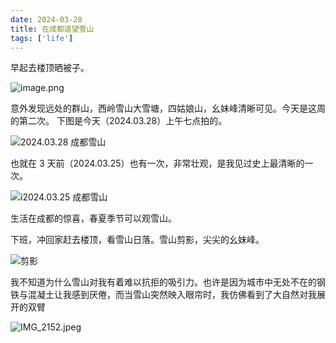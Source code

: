 ```yaml
---
date: 2024-03-28
title: 在成都遥望雪山
tags: ['life']
---
```

早起去楼顶晒被子。

![image.png](https://cdn.jsdelivr.net/gh/goby-ao/picgo@main/img/20240328170412.png)

意外发现远处的群山，西岭雪山大雪塘，四姑娘山，幺妹峰清晰可见。今天是这周的第二次。 下图是今天（2024.03.28）上午七点拍的。

![2024.03.28 成都雪山](https://cdn.jsdelivr.net/gh/goby-ao/picgo@main/img/0AF2C2F6-0351-48C1-9FA4-8A5F7DCB76AF_1_105_c.jpeg)

也就在 3 天前（2024.03.25）也有一次，非常壮观，是我见过史上最清晰的一次。

![i2024.03.25 成都雪山](https://cdn.jsdelivr.net/gh/goby-ao/picgo@main/img/20240328170116.png)

生活在成都的惊喜，春夏季节可以观雪山。

下班，冲回家赶去楼顶，看雪山日落。雪山剪影，尖尖的幺妹峰。

![剪影](https://cdn.jsdelivr.net/gh/goby-ao/picgo@main/img/IMG_2145.jpeg)

我不知道为什么雪山对我有着难以抗拒的吸引力。也许是因为城市中无处不在的钢铁与混凝土让我感到厌倦，而当雪山突然映入眼帘时，我仿佛看到了大自然对我展开的双臂

![IMG_2152.jpeg](https://cdn.jsdelivr.net/gh/goby-ao/picgo@main/img/IMG_2152.jpeg)

